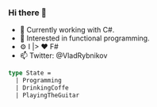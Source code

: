 ### Hi there 👋

- 🔭 Сurrently working with C#.
- 🌱 Interested in functional programming.
- ⚙ I |> ❤ F#
- 📫 Twitter: @VladRybnikov

```fsharp
type State = 
  | Programming
  | DrinkingCoffe 
  | PlayingTheGuitar
```

